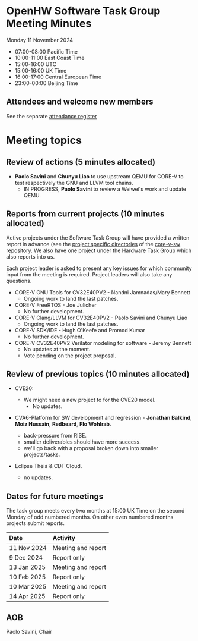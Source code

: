 # OpenHW Software Task Group Meeting Minutes

Monday 11 November 2024

- 07:00-08:00 Pacific Time
- 10:00-11:00 East Coast Time
- 15:00-16:00 UTC
- 15:00-16:00 UK Time
- 16:00-17:00 Central European Time
- 23:00-00:00 Beijing Time

## Attendees and welcome new members

See the separate [attendance register](https://github.com/openhwgroup/programs/blob/master/TWG-and-TG-Attendance-Tracking/TGSoftware_Attendance_2024.md)

# Meeting topics

## Review of actions (5 minutes allocated)

- **Paolo Savini** and **Chunyu Liao** to use upstream QEMU for CORE-V to test respectively the GNU and LLVM tool chains.
  - IN PROGRESS, **Paolo Savini** to review a Weiwei's work and update QEMU.

## Reports from current projects (10 minutes allocated)

Active projects under the Software Task Group will have provided a written report in advance (see the [project specific directories](https://github.com/openhwgroup/core-v-sw/blob/master/projects) of the [core-v-sw](https://github.com/openhwgroup/core-v-sw) repository. We also have one project under the Hardware Task Group which also reports into us.

Each project leader is asked to present any key issues for which community input from the meeting is required.  Project leaders will also take any questions.

- CORE-V GNU Tools for CV32E40PV2 - Nandni Jamnadas/Mary Bennett
  - Ongoing work to land the last patches.
- CORE-V FreeRTOS - Joe Julicher
  - No further development.
- CORE-V Clang/LLVM for CV32E40PV2 - Paolo Savini and Chunyu Liao
  - Ongoing work to land the last patches.
- CORE-V SDK/IDE - Hugh O'Keefe and Promod Kumar
  - No further development.
- CORE-V CV32E40PV2 Verilator modeling for software - Jeremy Bennett
  - No updates at the moment.
  - Vote pending on the project proposal.

## Review of previous topics (10 minutes allocated)

- CVE20:
  - We might need a new project to for the CVE20 model.
    - No updates.

- CVA6-Platform for SW development and regression - **Jonathan Balkind**, **Moiz Hussain**, **Redbeard**, **Flo Wohlrab**.
  - back-pressure from RISE.
  - smaller deliverables should have more success.
  - we'll go back with a proposal broken down into smaller projects/tasks.

- Eclipse Theia & CDT Cloud.
  - no updates.

## Dates for future meetings

The task group meets every two months at 15:00 UK Time on the second Monday of odd numbered months.  On other even numbered months projects submit reports.

| Date        | Activity                              |
| :---------- | :------------------------------------ |
| 11 Nov 2024 | Meeting and report                    |
|  9 Dec 2024 | Report only                           |
| 13 Jan 2025 | Meeting and report                    |
| 10 Feb 2025 | Report only                           |
| 10 Mar 2025 | Meeting and report                    |
| 14 Apr 2025 | Report only                           |


## AOB


Paolo Savini, Chair

